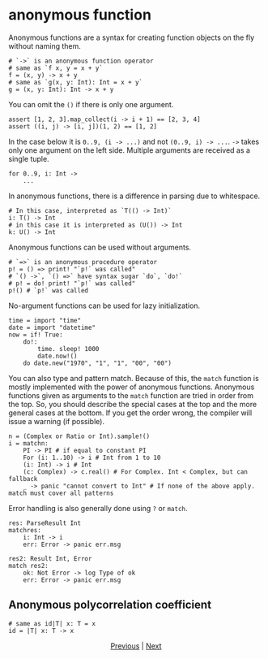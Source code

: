 # anonymous function

Anonymous functions are a syntax for creating function objects on the fly without naming them.

``` erg
# `->` is an anonymous function operator
# same as `f x, y = x + y`
f = (x, y) -> x + y
# same as `g(x, y: Int): Int = x + y`
g = (x, y: Int): Int -> x + y
```

You can omit the `()` if there is only one argument.

``` erg
assert [1, 2, 3].map_collect(i -> i + 1) == [2, 3, 4]
assert ((i, j) -> [i, j])(1, 2) == [1, 2]
```

In the case below it is `0..9, (i -> ...)` and not `(0..9, i) -> ...`.
`->` takes only one argument on the left side. Multiple arguments are received as a single tuple.

``` erg
for 0..9, i: Int ->
    ...
```

In anonymous functions, there is a difference in parsing due to whitespace.

``` erg
# In this case, interpreted as `T(() -> Int)`
i: T() -> Int
# in this case it is interpreted as (U()) -> Int
k: U() -> Int
```

Anonymous functions can be used without arguments.

``` erg
# `=>` is an anonymous procedure operator
p! = () => print! "`p!` was called"
# `() ->`, `() =>` have syntax sugar `do`, `do!`
# p! = do! print! "`p!` was called"
p!() # `p!` was called
```

No-argument functions can be used for lazy initialization.

``` erg
time = import "time"
date = import "datetime"
now = if! True:
    do!:
        time. sleep! 1000
        date.now!()
    do date.new("1970", "1", "1", "00", "00")
```

You can also type and pattern match. Because of this, the `match` function is mostly implemented with the power of anonymous functions.
Anonymous functions given as arguments to the `match` function are tried in order from the top. So, you should describe the special cases at the top and the more general cases at the bottom. If you get the order wrong, the compiler will issue a warning (if possible).

``` erg
n = (Complex or Ratio or Int).sample!()
i = matchn:
    PI -> PI # if equal to constant PI
    For (i: 1..10) -> i # Int from 1 to 10
    (i: Int) -> i # Int
    (c: Complex) -> c.real() # For Complex. Int < Complex, but can fallback
    _ -> panic "cannot convert to Int" # If none of the above apply. match must cover all patterns
```

Error handling is also generally done using `?` or `match`.

``` erg
res: ParseResult Int
matchres:
    i: Int -> i
    err: Error -> panic err.msg

res2: Result Int, Error
match res2:
    ok: Not Error -> log Type of ok
    err: Error -> panic err.msg
```

## Anonymous polycorrelation coefficient

``` erg
# same as id|T| x: T = x
id = |T| x: T -> x
```

<p align='center'>
    <a href='./20_naming_rule.md'>Previous</a> | <a href='./22_subroutine.md'>Next</a>
</p>